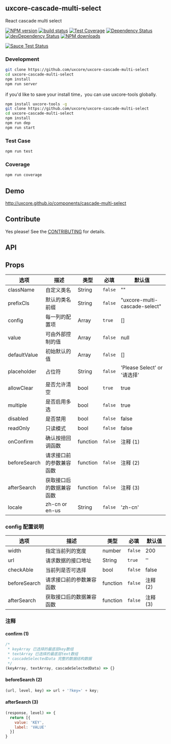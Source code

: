 ## uxcore-cascade-multi-select

React cascade multi select

[![NPM version][npm-image]][npm-url]
[![build status][travis-image]][travis-url]
[![Test Coverage][coveralls-image]][coveralls-url]
[![Dependency Status][dep-image]][dep-url]
[![devDependency Status][devdep-image]][devdep-url]
[![NPM downloads][downloads-image]][npm-url]

[![Sauce Test Status][sauce-image]][sauce-url]

[npm-image]: http://img.shields.io/npm/v/uxcore-cascade-multi-select.svg?style=flat-square
[npm-url]: http://npmjs.org/package/uxcore-cascade-multi-select
[travis-image]: https://img.shields.io/travis/uxcore/uxcore-cascade-multi-select.svg?style=flat-square
[travis-url]: https://travis-ci.org/uxcore/uxcore-cascade-multi-select
[coveralls-image]: https://img.shields.io/coveralls/uxcore/uxcore-cascade-multi-select.svg?style=flat-square
[coveralls-url]: https://coveralls.io/r/uxcore/uxcore-cascade-multi-select?branch=master
[dep-image]: http://img.shields.io/david/uxcore/uxcore-cascade-multi-select.svg?style=flat-square
[dep-url]: https://david-dm.org/uxcore/uxcore-cascade-multi-select
[devdep-image]: http://img.shields.io/david/dev/uxcore/uxcore-cascade-multi-select.svg?style=flat-square
[devdep-url]: https://david-dm.org/uxcore/uxcore-cascade-multi-select#info=devDependencies
[downloads-image]: https://img.shields.io/npm/dm/uxcore-cascade-multi-select.svg
[sauce-image]: https://saucelabs.com/browser-matrix/uxcore-cascade-multi-select.svg
[sauce-url]: https://saucelabs.com/u/uxcore-cascade-multi-select


### Development

```sh
git clone https://github.com/uxcore/uxcore-cascade-multi-select
cd uxcore-cascade-multi-select
npm install
npm run server
```

if you'd like to save your install time，you can use uxcore-tools globally.

```sh
npm install uxcore-tools -g
git clone https://github.com/uxcore/uxcore-cascade-multi-select
cd uxcore-cascade-multi-select
npm install
npm run dep
npm run start
```

### Test Case

```sh
npm run test
```

### Coverage

```sh
npm run coverage
```

## Demo

http://uxcore.github.io/components/cascade-multi-select

## Contribute

Yes please! See the [CONTRIBUTING](https://github.com/uxcore/uxcore/blob/master/CONTRIBUTING.md) for details.

## API

## Props

| 选项 | 描述 | 类型 | 必填  | 默认值 |
|---|---|---|---|---|
| className | 自定义类名 | String | `false` | ""
| prefixCls | 默认的类名前缀 | String | `false`| "uxcore-multi-cascade-select"
| config | 每一列的配置项 | Array | `true` | []
| value | 可由外部控制的值 | Array | `false` | null
| defaultValue | 初始默认的值 | Array | `false` | []
| placeholder | 占位符 | String | `false` | 'Please Select' or '请选择'
| allowClear | 是否允许清空 | bool | `true` | true
| multiple | 是否启用多选 | bool | `false` | true
| disabled | 是否禁用 | bool | `false` | false
| readOnly | 只读模式 | bool | `false` | false
| onConfirm | 确认按扭回调函数 | function | `false` | 注释 (1) |
| beforeSearch | 请求接口前的参数兼容函数 | function | `false` | 注释 (2) |
| afterSearch | 获取接口后的数据兼容函数 | function | `false` | 注释 (3) |
| locale | zh-cn or en-us | String | `false` | 'zh-cn'

### config 配置说明

| 选项 | 描述 | 类型 | 必填  | 默认值 |
|---|---|---|---|---|
| width | 指定当前列的宽度 | number | `false` | 200
| url | 请求数据的接口地址 | String | `true` | ''
| checkAble | 当前列是否可选择 | bool | `false` | false
| beforeSearch | 请求接口前的参数兼容函数 | function | `false` | 注释 (2) |
| afterSearch | 获取接口后的数据兼容函数 | function | `false` | 注释 (3) |

### 注释

#### confirm (1)

```javascript
/*
 * keyArray 已选择的最底层key数组
 * textArray 已选择的最底层text数组
 * cascadeSelectedData 完整的数据结构数据
 */
(keyArray, textArray, cascadeSelectedData) => {}
```

#### beforeSearch (2)

```javascript
(url, level, key) => url + '?key=' + key;
```

#### afterSearch (3)

```javascript
(response, level) => {
  return [{
    value: 'KEY',
    label: 'VALUE'
  }]
}
```
